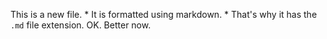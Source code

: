 This is a new file. * It is formatted using markdown. * That's why it has the `.md` file extension.
OK. Better now.
